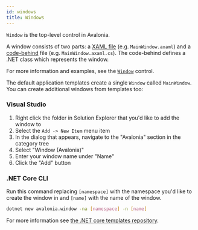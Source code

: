 ```yaml
---
id: windows
title: Windows
---
```


`Window` is the top-level control in Avalonia.

A window consists of two parts: a [XAML file](../guides/basics/introduction-to-xaml.md) \(e.g. `MainWindow.axaml`\) and a [code-behind](../guides/basics/code-behind.md) file \(e.g. `MainWindow.axaml.cs`\). The code-behind defines a .NET class which represents the window.

For more information and examples, see the [`Window`](../controls/window.md) control.

The default application templates create a single `Window` called `MainWindow`. You can create additional windows from templates too:

### Visual Studio

1. Right click the folder in Solution Explorer that you'd like to add the window to
2. Select the `Add -> New Item` menu item
3. In the dialog that appears, navigate to the "Avalonia" section in the category tree
4. Select "Window \(Avalonia\)"
5. Enter your window name under "Name"
6. Click the "Add" button

### .NET Core CLI

Run this command replacing `[namespace]` with the namespace you'd like to create the window in and `[name]` with the name of the window.

```bash
dotnet new avalonia.window -na [namespace] -n [name]
```

For more information see [the .NET core templates repository](https://github.com/AvaloniaUI/avalonia-dotnet-templates/).
